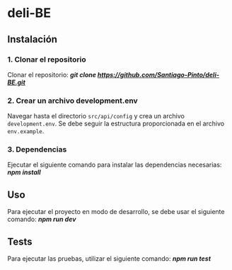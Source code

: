# deli-BE

## Instalación

### 1. Clonar el repositorio

Clonar el repositorio: **_git clone https://github.com/Santiago-Pinto/deli-BE.git_**

### 2. Crear un archivo development.env

Navegar hasta el directorio `src/api/config` y crea un archivo `development.env`. Se debe seguir la estructura proporcionada en el archivo `env.example`.

### 3. Dependencias

Ejecutar el siguiente comando para instalar las dependencias necesarias: **_npm install_**

## Uso

Para ejecutar el proyecto en modo de desarrollo, se debe usar el siguiente comando: **_npm run dev_**

## Tests

Para ejecutar las pruebas, utilizar el siguiente comando: **_npm run test_**


